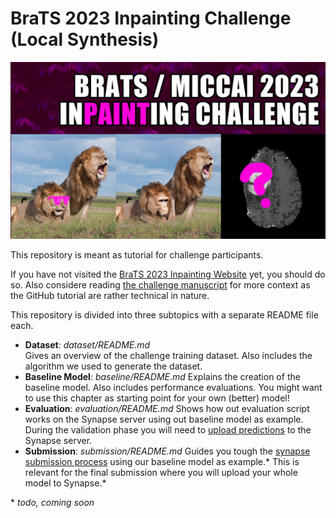 # BraTS 2023 Inpainting Challenge (Local Synthesis)

![Figure: Challenge Thumbnail](figure_challenge.jpeg "Challenge Thumbnail")

This repository is meant as tutorial for challenge participants. 

If you have not visited the [BraTS 2023 Inpainting Website](https://www.synapse.org/#!Synapse:syn51156910/wiki/622357) yet, you should do so. Also considere reading [the challenge manuscript](https://arxiv.org/abs/2305.08992) for more context as the GitHub tutorial are rather technical in nature.

This repository is divided into three subtopics with a separate README file each.
- **Dataset**: *dataset/README.md*  
    Gives an overview of the challenge training dataset. Also includes the algorithm we used to generate the dataset.
- **Baseline Model**: *baseline/README.md*
    Explains the creation of the baseline model. Also includes performance evaluations. You might want to use this chapter as starting point for your own (better) model!
- **Evaluation**: *evaluation/README.md*
    Shows how out evaluation script works on the Synapse server using out baseline model as example. During the validation phase you will need to [upload predictions](https://www.synapse.org/#!Synapse:syn51156910/wiki/622349) to the Synapse server.
- **Submission**: *submission/README.md*
    Guides you tough the [synapse submission process](https://www.synapse.org/#!Synapse:syn51156910/wiki/622349) using our baseline model as example.\* This is relevant for the final submission where you will upload your whole model to Synapse.\*


\* *todo, coming soon*
